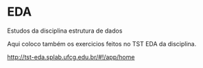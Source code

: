 # EDA
Estudos da disciplina estrutura de dados

Aqui coloco também os exercicios feitos no TST EDA da disciplina.

http://tst-eda.splab.ufcg.edu.br/#!/app/home
